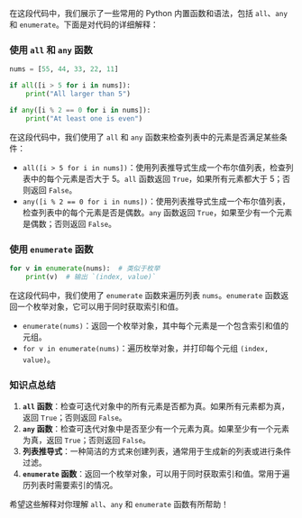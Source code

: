 在这段代码中，我们展示了一些常用的 Python 内置函数和语法，包括 `all`、`any` 和 `enumerate`。下面是对代码的详细解释：

### 使用 `all` 和 `any` 函数

```python
nums = [55, 44, 33, 22, 11]

if all([i > 5 for i in nums]):
    print("All larger than 5")

if any([i % 2 == 0 for i in nums]):
    print("At least one is even")
```

在这段代码中，我们使用了 `all` 和 `any` 函数来检查列表中的元素是否满足某些条件：

- `all([i > 5 for i in nums])`：使用列表推导式生成一个布尔值列表，检查列表中的每个元素是否大于 5。`all` 函数返回 `True`，如果所有元素都大于 5；否则返回 `False`。
- `any([i % 2 == 0 for i in nums])`：使用列表推导式生成一个布尔值列表，检查列表中的每个元素是否是偶数。`any` 函数返回 `True`，如果至少有一个元素是偶数；否则返回 `False`。

### 使用 `enumerate` 函数

```python
for v in enumerate(nums):  # 类似于枚举
    print(v)  # 输出 `(index, value)`
```

在这段代码中，我们使用了 `enumerate` 函数来遍历列表 `nums`。`enumerate` 函数返回一个枚举对象，它可以用于同时获取索引和值。

- `enumerate(nums)`：返回一个枚举对象，其中每个元素是一个包含索引和值的元组。
- `for v in enumerate(nums)`：遍历枚举对象，并打印每个元组 `(index, value)`。

### 知识点总结

1. **`all` 函数**：检查可迭代对象中的所有元素是否都为真。如果所有元素都为真，返回 `True`；否则返回 `False`。
2. **`any` 函数**：检查可迭代对象中是否至少有一个元素为真。如果至少有一个元素为真，返回 `True`；否则返回 `False`。
3. **列表推导式**：一种简洁的方式来创建列表，通常用于生成新的列表或进行条件过滤。
4. **`enumerate` 函数**：返回一个枚举对象，可以用于同时获取索引和值。常用于遍历列表时需要索引的情况。

希望这些解释对你理解 `all`、`any` 和 `enumerate` 函数有所帮助！
<!--stackedit_data:
eyJoaXN0b3J5IjpbLTg3NzI3MjAyNF19
-->